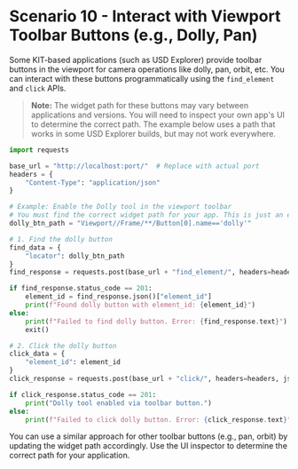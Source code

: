# Scenario 10 - Interact with Viewport Toolbar Buttons (e.g., Dolly, Pan)

Some KIT-based applications (such as USD Explorer) provide toolbar buttons in the viewport for camera operations like dolly, pan, orbit, etc. You can interact with these buttons programmatically using the `find_element` and `click` APIs.

> **Note:** The widget path for these buttons may vary between applications and versions. You will need to inspect your own app's UI to determine the correct path. The example below uses a path that works in some USD Explorer builds, but may not work everywhere.

```python
import requests

base_url = "http://localhost:port/"  # Replace with actual port
headers = {
    "Content-Type": "application/json"
}

# Example: Enable the Dolly tool in the viewport toolbar
# You must find the correct widget path for your app. This is just an example:
dolly_btn_path = "Viewport//Frame/**/Button[0].name=='dolly'"

# 1. Find the dolly button
find_data = {
    "locator": dolly_btn_path
}
find_response = requests.post(base_url + "find_element/", headers=headers, json=find_data)

if find_response.status_code == 201:
    element_id = find_response.json()["element_id"]
    print(f"Found dolly button with element_id: {element_id}")
else:
    print(f"Failed to find dolly button. Error: {find_response.text}")
    exit()

# 2. Click the dolly button
click_data = {
    "element_id": element_id
}
click_response = requests.post(base_url + "click/", headers=headers, json=click_data)

if click_response.status_code == 201:
    print("Dolly tool enabled via toolbar button.")
else:
    print(f"Failed to click dolly button. Error: {click_response.text}")
```

You can use a similar approach for other toolbar buttons (e.g., pan, orbit) by updating the widget path accordingly. Use the UI inspector to determine the correct path for your application.
